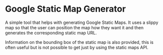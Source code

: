 # Google Static Map Generator

A simple tool that helps with generating Google Static Maps.  It uses a slippy map so that the user can position the map how they want it and then generates the corresponding static map URL.

Information on the bounding box of the static map is also provided, this is often useful but is not possible to get just by using the static maps API.




